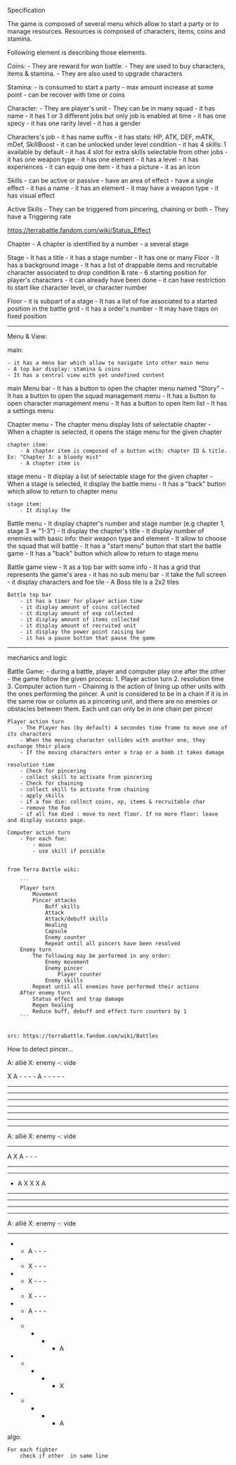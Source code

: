Specification


The game is composed of several menu which allow to start a party or to manage resources.
Resources is composed of characters, items, coins and stamina.

Following element is describing those elements.


Coins: 
	- They are reward for won battle. 
	- They are used to buy characters, items & stamina. 
	- They are also used to upgrade characters

Stamina:
	- is consumed to start a party
	- max amount increase at some point
	- can be recover with time or coins


Character:
	- They are player's unit
	- They can be in many squad
	- it has name
	- it has 1 or 3 different jobs but only job is enabled at time
	- it has one specy
	- it has one rarity level
	- it has a gender

Characters's job
	- it has name suffix
	- it has stats: HP, ATK, DEF, mATK, mDef, SkillBoost
	- it can be unlocked under level condition
	- it has 4 skills: 1 available by default
	- it has 4 slot for extra skills selectable from other jobs
	- it has one weapon type
	- it has one element
	- it has a level
	- it has experiences
	- it can equip one item
	- it has a picture
	- it as an icon

Skills
	- can be active or passive
	- have an area of effect
	- have a single effect
	- it has a name
	- it has an element
	- it may have a weapon type
	- it has visual effect

Active Skills
	- They can be triggered from pincering, chaining or both
	- They have a Triggering rate


https://terrabattle.fandom.com/wiki/Status_Effect

Chapter
	- A chapter is identified by a number
	- a several stage

Stage
	- It has a title
	- it has a stage number
	- It has one or many Floor
	- It has a background image
	- It has a list of drappable items and recruitable character associated to drop condition & rate
	- 6 starting position for player's characters
	- it can already have been done
	- it can have restriction to start like character level, or character number

Floor
	- it is subpart of a stage
	- It has a list of foe associated to a started position in the battle grid
	- it has a order's number
	- It may have traps on fixed position



---

Menu & View:


main:

	- it has a menu bar which allow to navigate into other main menu
	- A top bar display: stamina & coins
	- It has a central view with yet undefined content


main Menu bar
	- It has a button to open the chapter menu named "Story"
	- It has a button to open the squad management menu
	- It has a button to open character management menu
	- It has a button to open Item list
	- It has a settings menu


Chapter menu
	- The chapter menu  display lists of selectable chapter
	- When a chapter is selected, it opens the stage menu for the given chapter

	chapter item:
		- A chapter item is composed of a button with: chapter ID & title. Ex: "Chapter 3: a bloody mist"
		- A chapter item is 

stage menu
	- It display a list of selectable stage for the given chapter
	- When a stage is selected, it display the battle menu
	- It has a "back" button which allow to return to chapter menu

	stage item:
		- It display the 

Battle menu
	- It display chapter's number and stage number (e.g chapter 1, stage 3 =>  "1-3")
	- It display the chapter's title
	- It display number of enemies with basic info: their weapon type and element
	- It allow to choose the squad that will battle
	- It has a "start menu" button that start the battle game
	- It has a "back" button which allow to return to stage menu


Battle game view
	- It as a top bar with some info
	- It has a grid that represents the game's area
	- it has no sub menu bar
	- it take the full screen
	- it display characters and foe tile
	- A Boss tile is a 2x2 tiles

	Battle top bar
		- it has a timer for player action time
		- it display amount of coins collected
		- it display amount of exp collected
		- it display amount of items collected
		- it display amount of recruited unit
		- it display the power point raising bar
		- it has a pause button that pause the game


---

mechanics and logic


Battle Game:
	- during a battle, player and computer play one after the other
	- the game follow the given process:
		1. Player action turn
		2. resolution time
		3. Computer action turn
	- Chaining is the action of lining up other units with the ones performing the pincer. A unit is considered to be in a chain if it is in the same row or column as a pincering unit, and there are no enemies or obstacles between them. Each unit can only be in one chain per pincer

	Player action turn
		- The Player has (by default) 4 secondes time frame to move one of its characters
		- When the moving character collides with another one, they exchange their place
		- If the moving characters enter a trap or a bomb it takes damage

	resolution time
		- Check for pincering
		- collect skill to activate from pincering
		- Check for chaining
		- collect skill to activate from chaining
		- apply skills
		- if a foe die: collect coins, xp, items & recruitable char
		- remove the foe
		- if all foe died : move to next floor. If no more floor: leave and display success page.

	Computer action turn
		- For each foe:
			- move
			- use skill if possible


	from Terra Battle wiki:

		```
	    Player turn
	        Movement
	        Pincer attacks
	            Buff skills
	            Attack
	            Attack/debuff skills
	            Healing
	            Capsule
	            Enemy counter
	            Repeat until all pincers have been resolved
	    Enemy turn
	        The following may be performed in any order:
	            Enemy movement
	            Enemy pincer
	                Player counter
	            Enemy skills
	        Repeat until all enemies have performed their actions
	    After enemy turn
	        Status effect and trap damage
	        Regen healing
	        Reduce buff, debuff and effect turn counters by 1
	    ```


	src: https://terrabattle.fandom.com/wiki/Battles





How to detect pincer...


A: allié
X: enemy
-: vide


 X A - - - -
 A - - - - -
 - - - - - -
 - - - - - -
 - - - - - -
 - - - - - -
 - - - - - -
 - - - - - -
 - - - - - -


A: allié
X: enemy
-: vide


 - - - - - -
 A X A - - -
 - - - - - -
 - - - - - -
 - A X X X A
 - - - - - -
 - - - - - -
 - - - - - -
 - - - - - -


A: allié
X: enemy
-: vide


 - - - - - -
 - - A - - -
 - - X - - -
 - - X - - -
 - - X - - -
 - - A - - -
 - - - - - A
 - - - - - X
 - - - - - A






 algo:

 	For each fighter
 		check if other  in same line